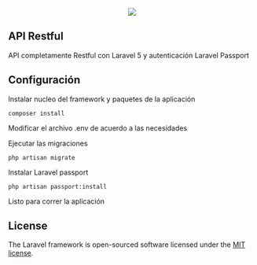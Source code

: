 <p align="center"><img src="https://laravel.com/assets/img/components/logo-laravel.svg"></p>

## API Restful

API completamente Restful con Laravel 5 y autenticación Laravel Passport

## Configuración

Instalar nucleo del framework y paquetes de la aplicación

`composer install`

Modificar el archivo .env de acuerdo a las necesidades

Ejecutar las migraciones

`php artisan migrate`

Instalar Laravel passport

`php artisan passport:install`

Listo para correr la aplicación

## License

The Laravel framework is open-sourced software licensed under the [MIT license](http://opensource.org/licenses/MIT).
